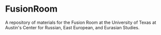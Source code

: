 # FusionRoom
A repository of materials for the Fusion Room at the University of Texas at Austin's Center for Russian, East European, and Eurasian Studies.
